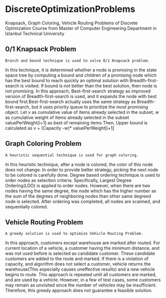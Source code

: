 # DiscreteOptimizationProblems
Knapsack, Graph Coloring, Vehicle Routing Problems of Discrete Optimization Course from Master of Computer Engineering Department in Istanbul Technical University

## 0/1 Knapsack Problem
``Branch and bound technique is used to solve 0/1 Knapsack problem.``

In this technique, it is determined whether a node is promising in the state space tree by computing a bound
and children of a promising node which has the best bound to reach quickly an optimal solution with Breadth-first-search is visited.
If bound is not better than the best solution, then node is not promising.
In this approach, Best-first-search strategy as improved version of Breadth-first-search is used, and it expands the node with best bound first.Best-first-search actually uses the same strategy as Breadth-first-search, but it uses priority queue to prioritize the most promising object.
Let v as cumulative value of items already selected in the subset,
	w as cumulative weight of items already selected in the subset
	valuePerWeight[i+1] as best of remaining items
Then, Upper bound is calculated as v + (Capacity -w)* valuePerWeight[i+1]

## Graph Coloring Problem
``A heuristic sequential technique is used for graph coloring.``

In this heuristic technique, after a node is colored, the color of this node does not change.
In order to provide better strategy, picking the next node to be colored is carefully done.
Degree based ordering technique is used to order nodes as selection criteria.
Specifically, Largest Degree Ordering(LDO) is applied to order nodes. However, when there are two nodes having the same degree,
the node which has the higher number as the sum of the degrees of neighboring nodes than other same degreed node is selected.
After ordering was completed, all nodes are scanned, and sequentially colored.

## Vehicle Routing Problem
``A greedy solution is used to optimize Vehicle Routing Problem.``

In this approach, customers except warehouse are marked after routed.
For current location of a vehicle, a customer having the minimum distance, and was not used before is selected
as candidate customer. These candidate customers are added to the route and marked.
If there is a violation of capacity, and algorithm does not select a customer, vehicle returns the warehouse(This especially causes uneffective results) and a new vehicle begins to route. This approach is repeated until all customers are marked, and are used by a vehicle. However, in a few of test cases, some customers may remain as unvisited since the number of vehicles may be insufficient. Therefore, this greedy approach does not guarantee a feasible solution.
